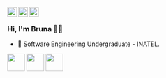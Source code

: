 <a href="https://www.linkedin.com/in/bruna-magalhaess" >
  <img align="left" alt="Shuvo's Linkdein" width="22px" src="https://cdn.jsdelivr.net/gh/devicons/devicon/icons/linkedin/linkedin-original.svg" />
</a>
<a href="https://github.com/BrunaDev">
  <img align="left" alt="Shuvo's Github" width="22px" src="https://cdn.jsdelivr.net/npm/simple-icons@v3/icons/github.svg" />
</a>
<a href="https://t.me/Bruna_Magalhaes">
  <img align="left" alt="Ajay's Telegram" width="22px" src="https://cdn.jsdelivr.net/npm/simple-icons@v3/icons/telegram.svg" />
</a>
</a>
<br />

### Hi, I'm Bruna 👩‍💻

- 🔭 Software Engineering Undergraduate - INATEL.
  
<p></p>

<img loading="lazy" src="https://cdn.jsdelivr.net/gh/devicons/devicon/icons/java/java-original.svg" width="40" height="40"/> <img loading="lazy" src="https://raw.githubusercontent.com/isocpp/logos/master/cpp_logo.png" width="40" height="40"/> <img loading="lazy" src="https://rawgit.com/gorangajic/react-icons/master/react-icons.svg" width="40" height="40"/> 
